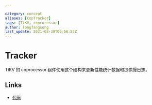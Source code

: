 ```yaml
---

category: concept
aliases: [CopTracker]
tags: [TiKV, coprocessor]
author: longfangsong
last_update: 2021-08-30T06:56:53Z
---
```


# Tracker

TiKV 的 coprocessor 组件使用这个结构来更新性能统计数据和提供慢日志。

## Links

- [代码](https://github.com/tikv/tikv/blob/7cb899b8acb4a11df65f3f2d02269446d9c10767/src/coprocessor/tracker.rs#L44)
